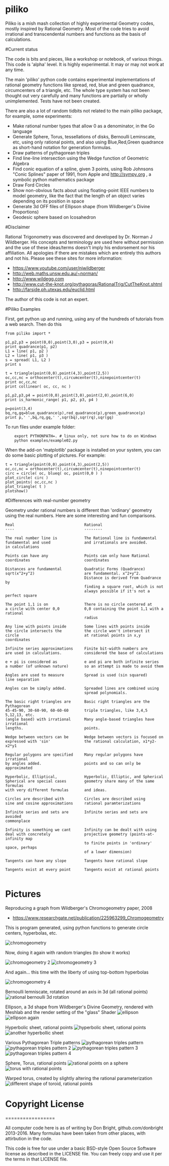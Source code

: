 piliko
======

Piliko is a mish mash collection of highly experimental Geometry codes, 
mostly inspired by Rational Geometry. Most of the code tries to avoid 
irrational and transcendental numbers and functions as the basis of 
calculations.

#Current status

The code is bits and pieces, like a workshop or notebook, of various things.
This code is 'alpha' level. It is highly experimental. It may or may not 
work at any time. 

The main 'piliko' python code contains experimental implementations of 
rational geometry functions like spread, red, blue and green quadrance, 
circumcenters of a triangle, etc. The whole type system has not been 
thought out very carefully and many functions are partially or wholly 
unimplemented. Tests have not been created.

There are also a lot of random tidbits not related to the main piliko 
package, for example, some experiments:

* Make rational number types that allow 0 as a denominator, in the Go language
* Generate Sphere, Torus, tessellations of disks, Bernoulli 
  Leminscate, etc, using only rational points, and also using Blue,Red,Green
  quadrance as short-hand notation for generation formulas.
* Draw patterns of pythagorean triples
* Find line-line intersection using the Wedge function of Geometric Algebra
* Find conic equation of a spline, given 3 points, using
 Rob Johnsons "Conic Splines" paper of 1991, from Apple
 and http://sympy.org , a symbolic python mathematics package
* Draw Ford Circles
* Show non-obvious facts about using floating-point IEEE numbers
 to model geometry, like the fact that the length of an object varies
 depending on its position in space
* Generate 3d OFF files of Ellipson shape (from Wildberger's Divine Proportions)
* Geodesic sphere based on Icosahedron

#Disclaimer 

Rational Trigonometry was discovered and developed by Dr. Norman J 
Wildberger. His concepts and terminology are used here without 
permission and the use of these ideas/terms doesn't imply his 
endorsement nor his affiliation. All apologies if there are mistakes
which are entirely this authors and not his. 
Please see these sites for more information:

* https://www.youtube.com/user/njwildberger
* http://web.maths.unsw.edu.au/~norman/
* http://www.wildegg.com
* http://www.cut-the-knot.org/pythagoras/RationalTrig/CutTheKnot.shtml
* http://farside.ph.utexas.edu/euclid.html

The author of this code is not an expert.

#Piliko Examples

First, get python up and running, using any of the hundreds of tutorials
from a web search. Then do this

	from piliko import *

	p1,p2,p3 = point(0,0),point(3,0),p3 = point(0,4)
	print quadrance(p1, p2)
	L1 = line( p1, p2 )
	L2 = line( p1, p3 )
	s = spread( L1, L2 )
	print s

	t = triangle(point(0,0),point(4,3),point(2,5))
	oc,cc,nc = orthocenter(t),circumcenter(t),ninepointcenter(t)
	print oc,cc,nc
	print collinear( oc, cc, nc )
	
	p1,p2,p3,p4 = point(0,0),point(3,0),point(2,0),point(6,0)
	print is_harmonic_range( p1, p2, p3, p4 )

	p=point(3,4)
	bq,rq,gq=blue_quadrance(p),red_quadrance(p),green_quadrance(p)
	print p,' ',bq,rq,gq,' ',sqr(bq),sqr(rq),sqr(gq)

To run files under example folder:

        export PYTHONPATH=. # linux only, not sure how to do on Windows
        python examples/example02.py

When the add-on 'matplotlib' package is installed on your system, you can do
some basic plotting of pictures. For example:

	t = triangle(point(0,0),point(4,3),point(2,5))
	oc,cc,nc = orthocenter(t),circumcenter(t),ninepointcenter(t)
	circ = circle( oc, blueq( oc, point(0,0 ) )
	plot_circle( circ )
	plot_points( oc,cc,nc )
	plot_triangle( t )
	plotshow()

#Differences with real-number geometry

Geometry under rational numbers is different than 'ordinary' geometry using
the real numbers. Here are some interesting and fun comparisons.

```
Real                               Rational
----                               --------

The real number line is            The Rational line is fundamental
fundamental and used               and irrationals are avoided.
in calculations

Points can have any                Points can only have Rational
coordinates                        coordinates

Distances are fundamental          Quadratic Forms (Quadrance)
sqrt(x^2+y^2)                      are fundamental. x^2+y^2.
                                   Distance is derived from Quadrance by 
                                   finding a square root, which is not
                                   always possible if it's not a perfect square

The point 1,1 is on                There is no circle centered at
a circle with center 0,0           0,0 containing the point 1,1 with a rational
                                   radius

Any line with points inside        Some lines with points inside
the circle intersects the          the circle won't intersect it
circle                             at rational points in x,y coordinates

Infinite series approximations     Finite bit-width numbers are 
are used in calculations.          considered the base of calculations

e + pi is considered as            e and pi are both infinite series
a number (of unknown nature)       so an attempt is made to avoid them

Angles are used to measure         Spread is used (sin squared)
line separation

Angles can be simply added.        Spreaded lines are combined using
                                   spread polynomials.

The basic right triangles are      Basic right triangles are the Pythagorean
45-45-90, 30-60-90, 60-60-60       triple triangles, like 3,4,5  5,12,13, etc. 
(angle based) with irrational      Many angle-based triangles have irrational 
lengths.                           points.

Wedge between vectors can be       Wedge between vectors is focused on
expressed with 'sin'               the rational calculation, x1*y2-x2*y1

Regular polygons are specified     Many regular polygons have irrational
by angles added.                   points and so can only be approximated

Hyperbolic, Elliptical,            Hyperbolic, Elliptic, and Spherical
Spherical are special cases        geometry share many of the same formulas
with very different formulas       and ideas.

Circles are described with         Circles are described using
sine and cosine approximations     rational paramterizations

Infinite series and sets are       Infinite series and sets are avoided
commonplace

Infinity is something we cant      Infinity can be dealt with using
deal with concretely               projective geometry (points-at-infinity map
                                   to finite points in 'ordinary' space, perhaps
                                   of a lower dimension)

Tangents can have any slope        Tangents have rational slope
                                   
Tangents exist at every point      Tangents exist at rational points


```

# Pictures

Reproducing a graph from Wildberger's Chromogeometry paper, 2008
* https://www.researchgate.net/publication/225963299_Chromogeometry

This is program generated, using python functions to generate circle centers, 
hyperbolas, etc.

![chromogeometry](pics/chromo.png)

Now, doing it again with random triangles (to show it works)

![chromogeometry 2](pics/figure_1.png)
![chromogeometry 3](pics/figure_2.png)

And again... this time with the liberty of using top-bottom hyperbolas

![chromogeometry 4](pics/figure_3.png)

Bernoulli lemniscate, rotated around an axis in 3d (all rational points)
![rational bernoulli 3d rotation](pics/dumbbell.png)

Ellipson, a 3d shape from Wildberger's Divine Geometry, rendered with
Meshlab and the render setting of the "glass" Shader
![ellipson](pics/ellipson2.png)
![ellipson again](pics/ellipson.png)

Hyperbolic sheet, rational points
![hyperbolic sheet, rational points](pics/fordhyp.png)
![another hyperbollic sheet](pics/hypsheet.png)

Various Pythagorean Triple patterns
![pythagorean triples pattern](pics/pythpattern9.png)
![pythagorean triples pattern 2](pics/pythpatterna.png)
![pythagorean triples pattern 3](pics/pythpatternb.png)
![pythagorean triples pattern 4](pics/pythpatternc.png)

Sphere, Torus, rational points
![rational points on a sphere](pics/sphere.png)
![torus with rational points](pics/torus.png)

Warped torus, created by slightly altering the rational parameterization
![different shape of toroid, rational points](pics/torusodd.png)

# Copyright License
=================

All computer code here is as of writing by Don Bright, 
github.com/donbright 2013-2016. Many formulas have been taken from other 
places, with attirbution in the code.

This code is free for use under a basic BSD-style Open Source Software 
license as described in the LICENSE file. You can freely copy and use it
per the terms in that LICENSE file.
